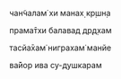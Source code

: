 чан̃чалам̇ хи манах̣ кр̣шн̣а

прама̄тхи балавад др̣д̣хам

тасйа̄хам̇ ниграхам̇ манйе

ва̄йор ива су-душкарам